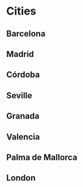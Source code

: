 # Cities

## Barcelona

## Madrid

## Córdoba

## Seville

## Granada

## Valencia

## Palma de Mallorca

## London